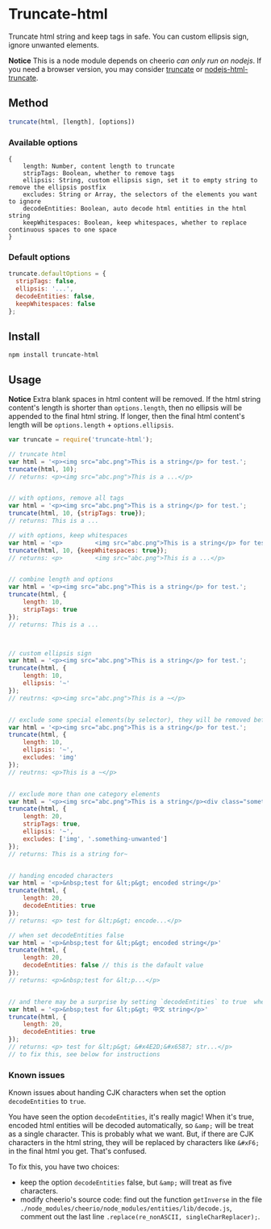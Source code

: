 # Truncate-html
Truncate html string and keep tags in safe. You can custom ellipsis sign, ignore unwanted elements.

**Notice** This is a node module depends on cheerio *can only run on nodejs*. If you need a browser version, you may consider [truncate](https://github.com/pathable/truncate) or [nodejs-html-truncate](https://github.com/huang47/nodejs-html-truncate).

## Method
```js
truncate(html, [length], [options])
```

### Available options
```
{
    length: Number, content length to truncate
    stripTags: Boolean, whether to remove tags
    ellipsis: String, custom ellipsis sign, set it to empty string to remove the ellipsis postfix
    excludes: String or Array, the selectors of the elements you want to ignore
    decodeEntities: Boolean, auto decode html entities in the html string
    keepWhitespaces: Boolean, keep whitespaces, whether to replace continuous spaces to one space
}
```

### Default options
```js
truncate.defaultOptions = {
  stripTags: false,
  ellipsis: '...',
  decodeEntities: false,
  keepWhitespaces: false
};
```

## Install
```
npm install truncate-html
```

## Usage
**Notice** Extra blank spaces in html content will be removed. If the html string content's length is shorter than `options.length`, then no ellipsis will be appended to the final html string. If longer, then the final html content's length will be `options.length` + `options.ellipsis`.


```js
var truncate = require('truncate-html');

// truncate html
var html = '<p><img src="abc.png">This is a string</p> for test.';
truncate(html, 10);
// returns: <p><img src="abc.png">This is a ...</p>


// with options, remove all tags
var html = '<p><img src="abc.png">This is a string</p> for test.';
truncate(html, 10, {stripTags: true});
// returns: This is a ...

// with options, keep whitespaces
var html = '<p>         <img src="abc.png">This is a string</p> for test.';
truncate(html, 10, {keepWhitespaces: true});
// returns: <p>         <img src="abc.png">This is a ...</p>


// combine length and options
var html = '<p><img src="abc.png">This is a string</p> for test.';
truncate(html, {
    length: 10,
    stripTags: true
});
// returns: This is a ...



// custom ellipsis sign
var html = '<p><img src="abc.png">This is a string</p> for test.';
truncate(html, {
    length: 10,
    ellipsis: '~'
});
// reutrns: <p><img src="abc.png">This is a ~</p>


// exclude some special elements(by selector), they will be removed before counting content's length
var html = '<p><img src="abc.png">This is a string</p> for test.';
truncate(html, {
    length: 10,
    ellipsis: '~',
    excludes: 'img'
});
// reutrns: <p>This is a ~</p>


// exclude more than one category elements
var html = '<p><img src="abc.png">This is a string</p><div class="something-unwanted"> unwanted string inserted ( ´•̥̥̥ω•̥̥̥` ）</div> for test.';
truncate(html, {
    length: 20,
    stripTags: true,
    ellipsis: '~',
    excludes: ['img', '.something-unwanted']
});
// returns: This is a string for~


// handing encoded characters
var html = '<p>&nbsp;test for &lt;p&gt; encoded string</p>'
truncate(html, {
    length: 20,
    decodeEntities: true
});
// returns: <p> test for &lt;p&gt; encode...</p>

// when set decodeEntities false
var html = '<p>&nbsp;test for &lt;p&gt; encoded string</p>'
truncate(html, {
    length: 20,
    decodeEntities: false // this is the dafault value
});
// returns: <p>&nbsp;test for &lt;p...</p>


// and there may be a surprise by setting `decodeEntities` to true  when handing CJK characters
var html = '<p>&nbsp;test for &lt;p&gt; 中文 string</p>'
truncate(html, {
    length: 20,
    decodeEntities: true
});
// returns: <p> test for &lt;p&gt; &#x4E2D;&#x6587; str...</p>
// to fix this, see below for instructions

```

### Known issues
Known issues about handing CJK characters when set the option `decodeEntities` to `true`.

You have seen the option `decodeEntities`, it's really magic! When it's true, encoded html entities will be decoded automatically, so `&amp;` will be treat as a single character. This is probably what we want. But, if there are CJK characters in the html string, they will be replaced by characters like `&#xF6;` in the final html you get. That's confused.

To fix this, you have two choices:

- keep the option `decodeEntities` false, but `&amp;` will treat as five characters.
- modify cheerio's source code: find out the function `getInverse` in the file `./node_modules/cheerio/node_modules/entities/lib/decode.js`, comment out the last line `.replace(re_nonASCII, singleCharReplacer);`.




